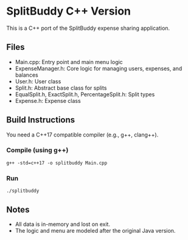 # SplitBuddy C++ Version

This is a C++ port of the SplitBuddy expense sharing application.

## Files
- Main.cpp: Entry point and main menu logic
- ExpenseManager.h: Core logic for managing users, expenses, and balances
- User.h: User class
- Split.h: Abstract base class for splits
- EqualSplit.h, ExactSplit.h, PercentageSplit.h: Split types
- Expense.h: Expense class

## Build Instructions

You need a C++17 compatible compiler (e.g., g++, clang++).

### Compile (using g++)

```
g++ -std=c++17 -o splitbuddy Main.cpp
```

### Run

```
./splitbuddy
```

## Notes
- All data is in-memory and lost on exit.
- The logic and menu are modeled after the original Java version. 